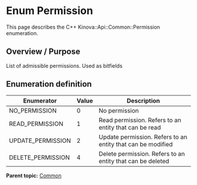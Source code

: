 # Enum Permission

This page describes the C++ Kinova::Api::Common::Permission enumeration.

## Overview / Purpose

List of admissible permissions. Used as bitfields

## Enumeration definition

|Enumerator|Value|Description|
|----------|-----|-----------|
|NO\_PERMISSION|0|No permission|
|READ\_PERMISSION|1|Read permission. Refers to an entity that can be read|
|UPDATE\_PERMISSION|2|Update permission. Refers to an entity that can be modified|
|DELETE\_PERMISSION|4|Delete permission. Refers to an entity that can be deleted|

**Parent topic:** [Common](../references/summary_Common.md)

